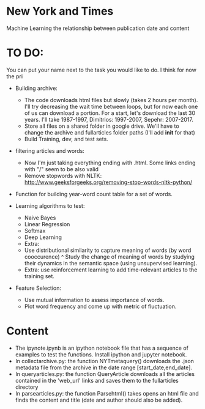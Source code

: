 # New York and Times
Machine Learning the relationship between publication date and content

# TO DO:
You can put your name next to the task you would like to do. I think for now the pri

- Building archive:
	* The code downloads html files but slowly (takes 2 hours per month). I'll try decreasing the wait time between loops, but for now each one of us can download a portion. For a start, let's download the last 30 years. I'll take 1987-1997, Dimitrios: 1997-2007, Sepehr: 2007-2017.
	* Store all files on a shared folder in google drive. We'll have to change the archive and fullarticles folder paths (I'll add __init__ for that)
	* Build Training, dev, and test sets.
- filtering articles and words:
	* Now I'm just taking everything ending with .html. Some links ending with "/" seem to be also valid
	* Remove stopwords with NLTK: http://www.geeksforgeeks.org/removing-stop-words-nltk-python/

- Function for building year-word count table for a set of words.

- Learning algorithms to test:
	* Naive Bayes
	* Linear Regression
	* Softmax
	* Deep Learning

	- Extra:
	* Use distributional similarity to capture meaning of words (by word cooccurence)
		^ Study the change of meaning of words by studying their dynamics in the semantic space (using unsupervised learning).
	* Extra: use reinforcement learning to add time-relevant articles to the training set.

- Feature Selection:
	* Use mutual information to assess importance of words.
	* Plot word frequency and come up with metric of fluctuation. 

# Content

- The ipynote.ipynb is an ipython notebook file that has a sequence of examples to test the functions. Install ipython and jupyter notebook.
- In collectarchive.py: the function NYTmetaquery() downloads the .json metadata file from the archive in the date range [start\_date,end\_date].
- In queryarticles.py: the function QueryArticle downloads all the articles contained in the 'web\_url' links and saves them to the fullarticles directory
- In parsearticles.py: the function Parsehtml() takes opens an html file and finds the content and title (date and author should also be added).
